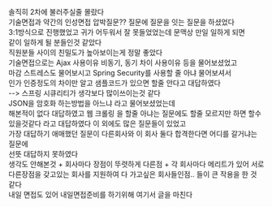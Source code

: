 솔직히 2차에 불러주실줄 몰랐다  
기술면접과 약간의 인성면접 압박질문?? 질문에 질문을 잇는 질문을 하셨었다  
3:1방식으로 진행했었고 귀가 어두워서 잘 못들었었는데 문맥상 만일 일하게 되면  
같이 일하게 될 분들인것 같았다  
직원분들 사이의 친밀도가 높아보이는게 정말 좋았다  
기술면접으로는 Ajax 사용이유 비동기, 동기 차이 사용이유 등을 물어보셨었고  
마감 스트레스도 물어보시고 Spring Security를 사용할 줄 아냐 물어보셔서  
인가 인증정도의 차이만 알고 샘플코드가 있으면 할줄 안다고 대답하였다  
--> 스프링 시큐리티가 생각보다 많이쓰이는것 같다  
JSON을 암호화 하는방법을 아느냐 라고 물어보셨었는데  
해본적이 없다 대답하였고 웹 크롤링 을 할줄 아냐는 질문에도 할줄 모르지만 하면 할수 있을것같다 라고 대답하였다 이 외에도 많은 질문들이 있었고  
가장 대답하기 애매했던 질문이 다른회사와 이 회사 둘다 합격한다면 어디를 갈거냐는 질문에  
선뜻 대답하지 못하였다  
생각도 안해본것 + 회사마다 장점이 뚜렷하게 다른점 + 각 회사마다 메리트가 있어 서로 다른장점을 갖고있는 회사를 지원하여 다 가고싶은 회사들인점.. 들이 큰 작용을 한 것 같다  
내일 면접도 있어 내일면접준비를 하기위해 여기서 글을 마친다